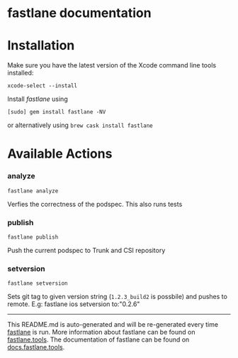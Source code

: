 fastlane documentation
================
# Installation

Make sure you have the latest version of the Xcode command line tools installed:

```
xcode-select --install
```

Install _fastlane_ using
```
[sudo] gem install fastlane -NV
```
or alternatively using `brew cask install fastlane`

# Available Actions
### analyze
```
fastlane analyze
```
Verfies the correctness of the podspec. This also runs tests
### publish
```
fastlane publish
```
Push the current podspec to Trunk and CSI repository
### setversion
```
fastlane setversion
```
Sets git tag to given version string (`1.2.3_build2` is possbile) and pushes to remote. E.g: fastlane ios setversion to:"0.2.6"

----

This README.md is auto-generated and will be re-generated every time [fastlane](https://fastlane.tools) is run.
More information about fastlane can be found on [fastlane.tools](https://fastlane.tools).
The documentation of fastlane can be found on [docs.fastlane.tools](https://docs.fastlane.tools).
